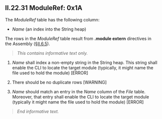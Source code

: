 ## II.22.31 ModuleRef: 0x1A

The _ModuleRef_ table has the following column:

 * _Name_ (an index into the String heap)

The rows in the _ModuleRef_ table result from **.module extern** directives in the Assembly (§[II.6.5](ii.6.5-referencing-modules.md)).

> _This contains informative text only._

 1. _Name_ shall index a non-empty string in the String heap. This string shall enable the CLI to locate the target module (typically, it might name the file used to hold the module) \[ERROR\]

 2. There should be no duplicate rows  \[WARNING\]

 3. _Name_ should match an entry in the _Name_ column of the _File_ table. Moreover, that entry shall enable the CLI to locate the target module (typically it might name the file used to hold the module) \[ERROR\]

> _End informative text._
